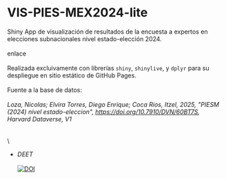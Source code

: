 # VIS-PIES-MEX2024-lite

Shiny App de visualización de resultados de la encuesta a expertos en elecciones subnacionales nivel estado-elección 2024.\
\
enlace \
\
Realizada excluivamente con librerías `shiny`, `shinylive`, y `dplyr` para su despliegue en sitio estático de GitHub Pages.\
\
Fuente a la base de datos:\
\
*Loza, Nicolas; Elvira Torres, Diego Enrique; Coca Rios, Itzel, 2025, "PIESM (2024) nivel estado-eleccion", https://doi.org/10.7910/DVN/60BT7S, Harvard Dataverse, V1*\
\
\
\
- *DEET*\
\
[![DOI](https://zenodo.org/badge/1067623785.svg)](https://doi.org/10.5281/zenodo.17241011)

